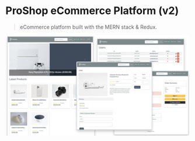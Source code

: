 # ProShop eCommerce Platform (v2)

> eCommerce platform built with the MERN stack & Redux.

<img src="./frontend/public/images/screens.png">